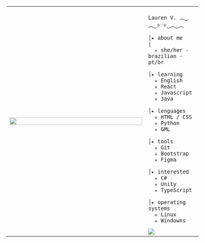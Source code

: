 <table>
    <tr>
        <td style="width: 65%;">
            <img src="https://github.com/user-attachments/assets/c25e374f-f241-411f-a87d-f8a879244698" style="width:100%; border: none;"/>
        </td>
        <td style="width: 25%; vertical-align: middle;">
            
<p>    
                
    Lauren V. ︵‿︵‿୨♡୧‿︵‿︵
</p>
                                                                    
    │▸ about me                                           |
      ✭ she/her - brazilian - pt/br
                                             
    │▸ learning
      ✭ English
      ✭ React
      ✭ Javascript
      ✭ Java

    │▸ lenguages
      ✭ HTML / CSS
      ✭ Python
      ✭ GML

    │▸ tools
      ✭ Git
      ✭ Bootstrap
      ✭ Figma

    │▸ interested
      ✭ C#
      ✭ Unity
      ✭ TypeScript

    │▸ operating systems
      ✭ Linux
      ✭ Windowns

<a href="https://visitcount.itsvg.in">
  <img src="https://visitcount.itsvg.in/api?id=l44ver&label=Profile%20Views&color=12&icon=9&pretty=true" />
</a>
